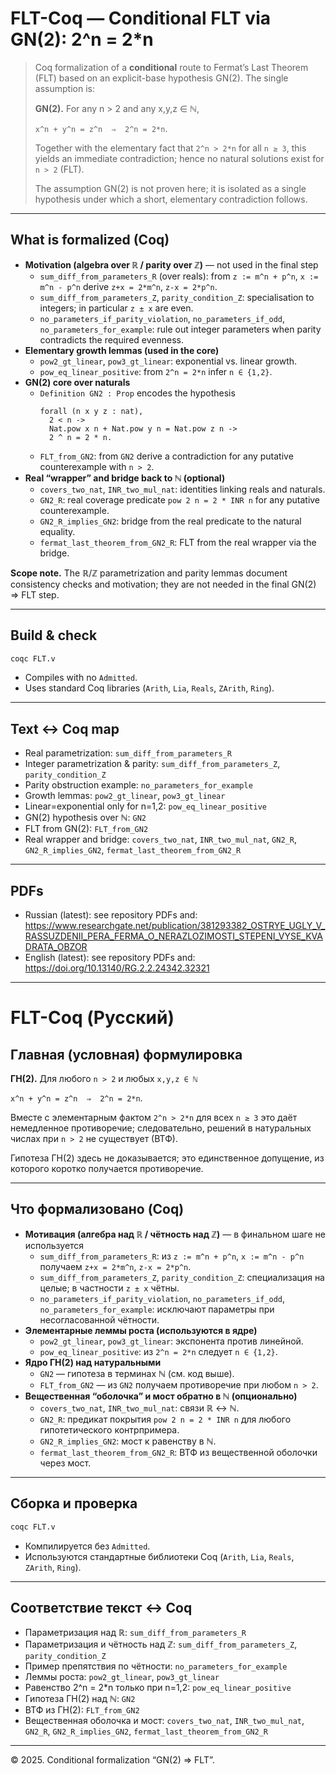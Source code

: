 # FLT-Coq — Conditional FLT via GN(2): 2^n = 2*n

> Coq formalization of a **conditional** route to Fermat’s Last Theorem (FLT) based on an explicit-base hypothesis GN(2). The single assumption is:
>
> **GN(2).** For any n > 2 and any x,y,z ∈ ℕ,
> 
> `x^n + y^n = z^n  ⇒  2^n = 2*n`.
>
> Together with the elementary fact that `2^n > 2*n` for all `n ≥ 3`, this yields an immediate contradiction; hence no natural solutions exist for `n > 2` (FLT).
>
> The assumption GN(2) is not proven here; it is isolated as a single hypothesis under which a short, elementary contradiction follows.

---

## What is formalized (Coq)

- **Motivation (algebra over ℝ / parity over ℤ)** — not used in the final step
  - `sum_diff_from_parameters_R` (over reals): from `z := m^n + p^n`, `x := m^n - p^n` derive `z+x = 2*m^n`, `z-x = 2*p^n`.
  - `sum_diff_from_parameters_Z`, `parity_condition_Z`: specialisation to integers; in particular `z ± x` are even.
  - `no_parameters_if_parity_violation`, `no_parameters_if_odd`, `no_parameters_for_example`: rule out integer parameters when parity contradicts the required evenness.
- **Elementary growth lemmas (used in the core)**
  - `pow2_gt_linear`, `pow3_gt_linear`: exponential vs. linear growth.
  - `pow_eq_linear_positive`: from `2^n = 2*n` infer `n ∈ {1,2}`.
- **GN(2) core over naturals**
  - `Definition GN2 : Prop` encodes the hypothesis
    ```coq
    forall (n x y z : nat),
      2 < n ->
      Nat.pow x n + Nat.pow y n = Nat.pow z n ->
      2 ^ n = 2 * n.
    ```
  - `FLT_from_GN2`: from `GN2` derive a contradiction for any putative counterexample with `n > 2`.
- **Real “wrapper” and bridge back to ℕ (optional)**
  - `covers_two_nat`, `INR_two_mul_nat`: identities linking reals and naturals.
  - `GN2_R`: real coverage predicate `pow 2 n = 2 * INR n` for any putative counterexample.
  - `GN2_R_implies_GN2`: bridge from the real predicate to the natural equality.
  - `fermat_last_theorem_from_GN2_R`: FLT from the real wrapper via the bridge.

**Scope note.** The ℝ/ℤ parametrization and parity lemmas document consistency checks and motivation; they are not needed in the final GN(2) ⇒ FLT step.

---

## Build & check

```bash
coqc FLT.v
```
- Compiles with no `Admitted`.
- Uses standard Coq libraries (`Arith`, `Lia`, `Reals`, `ZArith`, `Ring`).

---

## Text ↔ Coq map

- Real parametrization: `sum_diff_from_parameters_R`
- Integer parametrization & parity: `sum_diff_from_parameters_Z`, `parity_condition_Z`
- Parity obstruction example: `no_parameters_for_example`
- Growth lemmas: `pow2_gt_linear`, `pow3_gt_linear`
- Linear=exponential only for n=1,2: `pow_eq_linear_positive`
- GN(2) hypothesis over ℕ: `GN2`
- FLT from GN(2): `FLT_from_GN2`
- Real wrapper and bridge: `covers_two_nat`, `INR_two_mul_nat`, `GN2_R`, `GN2_R_implies_GN2`, `fermat_last_theorem_from_GN2_R`

---

## PDFs

- Russian (latest): see repository PDFs and: https://www.researchgate.net/publication/381293382_OSTRYE_UGLY_V_RASSUZDENII_PERA_FERMA_O_NERAZLOZIMOSTI_STEPENI_VYSE_KVADRATA_OBZOR
- English (latest): see repository PDFs and: https://doi.org/10.13140/RG.2.2.24342.32321

---

# FLT-Coq (Русский)

## Главная (условная) формулировка

**ГН(2).** Для любого `n > 2` и любых `x,y,z ∈ ℕ`

`x^n + y^n = z^n  ⇒  2^n = 2*n`.

Вместе с элементарным фактом `2^n > 2*n` для всех `n ≥ 3` это даёт немедленное противоречие; следовательно, решений в натуральных числах при `n > 2` не существует (ВТФ).

Гипотеза ГН(2) здесь не доказывается; это единственное допущение, из которого коротко получается противоречие.

---

## Что формализовано (Coq)

- **Мотивация (алгебра над ℝ / чётность над ℤ)** — в финальном шаге не используется
  - `sum_diff_from_parameters_R`: из `z := m^n + p^n`, `x := m^n - p^n` получаем `z+x = 2*m^n`, `z-x = 2*p^n`.
  - `sum_diff_from_parameters_Z`, `parity_condition_Z`: специализация на целые; в частности `z ± x` чётны.
  - `no_parameters_if_parity_violation`, `no_parameters_if_odd`, `no_parameters_for_example`: исключают параметры при несогласованной чётности.
- **Элементарные леммы роста (используются в ядре)**
  - `pow2_gt_linear`, `pow3_gt_linear`: экспонента против линейной.
  - `pow_eq_linear_positive`: из `2^n = 2*n` следует `n ∈ {1,2}`.
- **Ядро ГН(2) над натуральными**
  - `GN2` — гипотеза в терминах ℕ (см. код выше).
  - `FLT_from_GN2` — из `GN2` получаем противоречие при любом `n > 2`.
- **Вещественная “оболочка” и мост обратно в ℕ (опционально)**
  - `covers_two_nat`, `INR_two_mul_nat`: связи ℝ ↔ ℕ.
  - `GN2_R`: предикат покрытия `pow 2 n = 2 * INR n` для любого гипотетического контрпримера.
  - `GN2_R_implies_GN2`: мост к равенству в ℕ.
  - `fermat_last_theorem_from_GN2_R`: ВТФ из вещественной оболочки через мост.

---

## Сборка и проверка

```bash
coqc FLT.v
```
- Компилируется без `Admitted`.
- Используются стандартные библиотеки Coq (`Arith`, `Lia`, `Reals`, `ZArith`, `Ring`).

---

## Соответствие текст ↔ Coq

- Параметризация над ℝ: `sum_diff_from_parameters_R`
- Параметризация и чётность над ℤ: `sum_diff_from_parameters_Z`, `parity_condition_Z`
- Пример препятствия по чётности: `no_parameters_for_example`
- Леммы роста: `pow2_gt_linear`, `pow3_gt_linear`
- Равенство 2^n = 2*n только при n=1,2: `pow_eq_linear_positive`
- Гипотеза ГН(2) над ℕ: `GN2`
- ВТФ из ГН(2): `FLT_from_GN2`
- Вещественная оболочка и мост: `covers_two_nat`, `INR_two_mul_nat`, `GN2_R`, `GN2_R_implies_GN2`, `fermat_last_theorem_from_GN2_R`

---

© 2025. Conditional formalization “GN(2) ⇒ FLT”.
